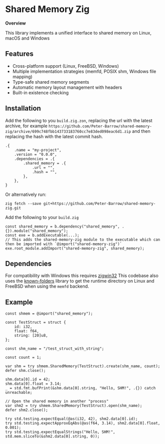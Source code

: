 # Shared Memory Zig

**Overview**

This library implements a unified interface to shared memory on Linux, macOS and Windows

## Features

- Cross-platform support (Linux, FreeBSD, Windows)
- Multiple implementation strategies (memfd, POSIX shm, Windows file mapping)
- Type-safe shared memory segments
- Automatic memory layout management with headers
- Built-in existence checking

## Installation
Add the following to you `build.zig.zon`, replacing the url with the latest archive, for example `https://github.com/Peter-Barrow/shared-memory-zig/archive/699c748fbb143733183760cc7e83ded098eac6d1.zip` and then replacing the hash with the latest commit hash.
``` zig
.{
    .name = "my-project",
    .version = "0.0.0",
    .dependencies = .{
        .shared_memory = .{
            .url = "",
            .hash = "",
        },
    },
}
```
Or alternatively run:
``` shell
zig fetch --save git+https://github.com/Peter-Barrow/shared-memory-zig.git
```

Add the following to your `build.zig`
``` zig
const shared_memory = b.dependency("shared_memory", .{}).module("shared_memory");
const exe = b.addExecutable(...);
// This adds the shared-memory-zig module to the executable which can then be imported with `@import("shared-memory-zig")`
exe.root_module.addImport("shared-memory-zig", shared_memory);
```

## Dependencies
For compatibility with Windows this requires [zigwin32](https://github.com/marlersoft/zigwin32)
This codebase also uses the [known-folders](https://github.com/ziglibs/known-folders/tree/master) library to get the runtime directory on Linux and FreeBSD when using the `memfd` backend.

## Example
``` zig
const shmem = @import("shared_memory");

const TestStruct = struct {
    id: i32,
    float: f64,
    string: [20]u8,
};

const shm_name = "/test_struct_with_string";

const count = 1;

var shm = try shmem.SharedMemory(TestStruct).create(shm_name, count);
defer shm.close();

shm.data[0].id = 42;
shm.data[0].float = 3.14;
_ = std.fmt.bufPrint(&shm.data[0].string, "Hello, SHM!", .{}) catch unreachable;

// Open the shared memory in another "process"
var shm2 = try shmem.SharedMemory(TestStruct).open(shm_name);
defer shm2.close();

try std.testing.expectEqual(@as(i32, 42), shm2.data[0].id);
try std.testing.expectApproxEqAbs(@as(f64, 3.14), shm2.data[0].float, 0.001);
try std.testing.expectEqualStrings("Hello, SHM!", std.mem.sliceTo(&shm2.data[0].string, 0));

```
